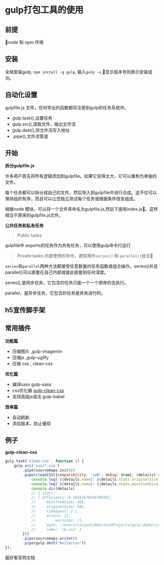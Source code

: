 # gulp打包工具的使用

## 前提

node 和 npm 环境

## 安装

全局安装gulp, `npm install -g gulp`, 输入`gulp -v`,显示版本号则表示安装成功。

## 自动化设置

gulpfile.js 文件，任何导出的函数都将注册到gulp的任务系统中。

- gulp.task(),设置任务
- gulp.src(),读取文件，输出文件流
- gulp.dest(),将文件流写入地址
- .pipe(),文件流管道

## 开始

**拆分gulpfile.js**

许多用户首先将所有逻辑添加到gulpfile。如果它变得太大，它可以重构为单独的文件。

每个任务都可以拆分成自己的文件，然后导入到gulpfile中进行合成。这不仅可以保持组织有序，而且可以让您独立测试每个任务或根据条件改变组成。

根据node 模块，可以将一个文件夹命名为gulpfile.js,然后下面有index.js。这样相当于原来的gulpfile.js文件。

**公共任务和私有任务**

> Public tasks

gulpfile中 exports的任务作为共有任务，可以使用gulp命令行运行
> Private tasks
内部使用的命令，通常用作`series()` 和  `parallel()`组合

`series`和`parallel`两种方法都接受任意数量的任务函数或组合操作。series()并且parallel()可以嵌套在自己内部或彼此嵌套到任何深度。

series(),是同步任务，它包含的任务只能一个一个顺序的去执行。

parallel，是异步任务，它包含的任务是并发进行的。
## h5宣传脚手架

## 常用插件

**功能篇**

- 压缩图片 ,gulp-imagemin
- 压缩js ,gulp-uglify
- 压缩 css , clean-css
  
**优化篇**

- 编译sass  gulp-sass
- css优化器 [gulp-clean-css](https://github.com/jakubpawlowicz/clean-css#compatibility-modes)
- 支持高级js语法 gulp-babel

**效率篇**

- 自动刷新
- 添加版本，防止缓存

## 例子

**gulp-clean-css**
``` js
gulp.task('clean-css', function () {
    gulp.src('css/*.css')
        .pipe(sourcemaps.init())
        .pipe(cleanCSS({compatibility: 'ie8', debug: true}, (details) => {
            console.log(`${details.name}: ${details.stats.originalSize}`);
            console.log(`${details.name}: ${details.stats.minifiedSize}`);
            console.dir(details)
            // { stats:
            // { efficiency: 0.19161676646706582,
            //     minifiedSize: 405,
            //     originalSize: 501,
            //     timeSpent: 2 },
            //     errors: [],
            //         warnings: [],
            //     path: '/Users/ssojust/WebstormProjects/gulp-demo/css/b.css',
            //     name: '/b.css' }
        }))
        .pipe(sourcemaps.write())
        .pipe(gulp.dest('build/css'))
});
```

最好看官网文档
